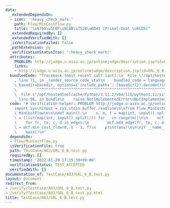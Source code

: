 ```yaml
---
data:
  _extendedDependsOn:
  - icon: ':heavy_check_mark:'
    path: Flow/MinCostFlow.py
    title: "\u6700\u5C0F\u8CBB\u7528\u6D41 (Primal-Dual \u6CD5)"
  _extendedRequiredBy: []
  _extendedVerifiedWith: []
  _isVerificationFailed: false
  _pathExtension: py
  _verificationStatusIcon: ':heavy_check_mark:'
  attributes:
    PROBLEM: http://judge.u-aizu.ac.jp/onlinejudge/description.jsp?id=GRL_6_B
    links:
    - http://judge.u-aizu.ac.jp/onlinejudge/description.jsp?id=GRL_6_B
  bundledCode: "Traceback (most recent call last):\n  File \"/opt/hostedtoolcache/Python/3.11.2/x64/lib/python3.11/site-packages/onlinejudge_verify/documentation/build.py\"\
    , line 71, in _render_source_code_stat\n    bundled_code = language.bundle(stat.path,\
    \ basedir=basedir, options={'include_paths': [basedir]}).decode()\n          \
    \         ^^^^^^^^^^^^^^^^^^^^^^^^^^^^^^^^^^^^^^^^^^^^^^^^^^^^^^^^^^^^^^^^^^^^^^^^^^^^^^^^^\n\
    \  File \"/opt/hostedtoolcache/Python/3.11.2/x64/lib/python3.11/site-packages/onlinejudge_verify/languages/python.py\"\
    , line 96, in bundle\n    raise NotImplementedError\nNotImplementedError\n"
  code: "# verification-helper: PROBLEM http://judge.u-aizu.ac.jp/onlinejudge/description.jsp?id=GRL_6_B\n\
    import sys\ninput = sys.stdin.buffer.readline\n\nfrom Flow.MinCostFlow import\
    \ MinCostFlow\n\n\ndef main():\n    n, m, f = map(int, input().split())\n    edges\
    \ = [list(map(int, input().split())) for _ in range(m)]\n\n    mcf = MinCostFlow(n)\n\
    \    for fr, to, c, d in edges:\n        mcf.add_edge(fr, to, c, d)\n\n    ans\
    \ = mcf.min_cost_flow(0, n - 1, f)\n    print(ans)\n\n\nif __name__ == '__main__':\n\
    \    main()\n"
  dependsOn:
  - Flow/MinCostFlow.py
  isVerificationFile: true
  path: TestCase/AOJ/GRL_6_B.test.py
  requiredBy: []
  timestamp: '2022-01-20 17:35:30+09:00'
  verificationStatus: TEST_ACCEPTED
  verifiedWith: []
documentation_of: TestCase/AOJ/GRL_6_B.test.py
layout: document
redirect_from:
- /verify/TestCase/AOJ/GRL_6_B.test.py
- /verify/TestCase/AOJ/GRL_6_B.test.py.html
title: TestCase/AOJ/GRL_6_B.test.py
---
```

